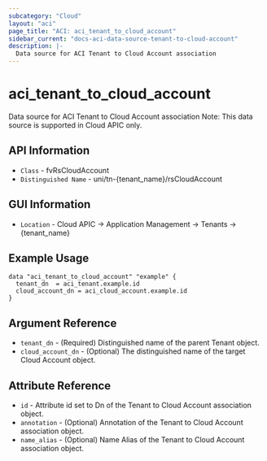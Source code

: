 ```yaml
---
subcategory: "Cloud"
layout: "aci"
page_title: "ACI: aci_tenant_to_cloud_account"
sidebar_current: "docs-aci-data-source-tenant-to-cloud-account"
description: |-
  Data source for ACI Tenant to Cloud Account association
---
```


# aci_tenant_to_cloud_account #

Data source for ACI Tenant to Cloud Account association
Note: This data source is supported in Cloud APIC only.

## API Information ##

* `Class` - fvRsCloudAccount
* `Distinguished Name` - uni/tn-{tenant_name}/rsCloudAccount

## GUI Information ##

* `Location` - Cloud APIC -> Application Management -> Tenants -> {tenant_name}



## Example Usage ##

```hcl
data "aci_tenant_to_cloud_account" "example" {
  tenant_dn  = aci_tenant.example.id
  cloud_account_dn = aci_cloud_account.example.id
}
```

## Argument Reference ##

* `tenant_dn` - (Required) Distinguished name of the parent Tenant object.
* `cloud_account_dn` - (Optional) The distinguished name of the target Cloud Account object.

## Attribute Reference ##
* `id` - Attribute id set to Dn of the Tenant to Cloud Account association object.
* `annotation` - (Optional) Annotation of the Tenant to Cloud Account association object.
* `name_alias` - (Optional) Name Alias of the Tenant to Cloud Account association object.

